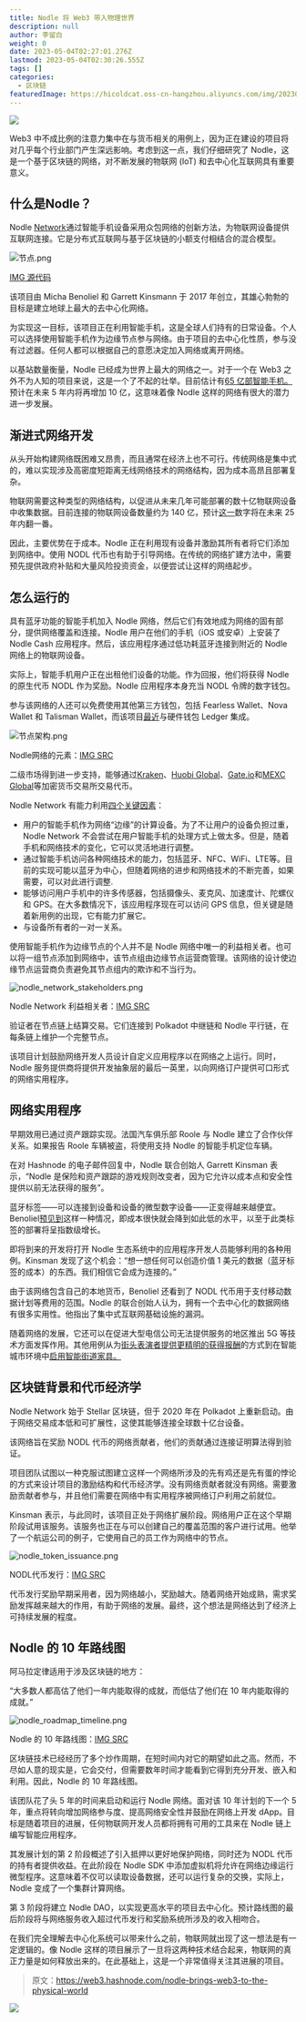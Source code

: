 ```yaml
---
title: Nodle 将 Web3 带入物理世界
description: null
author: 李留白
weight: 0
date: 2023-05-04T02:27:01.276Z
lastmod: 2023-05-04T02:30:26.555Z
tags: []
categories:
  - 区块链
featuredImage: https://hicoldcat.oss-cn-hangzhou.aliyuncs.com/img/20230504102713.png
---
```


![](https://hicoldcat.oss-cn-hangzhou.aliyuncs.com/img/20230504102713.png)

Web3 中不成比例的注意力集中在与货币相关的用例上，因为正在建设的项目将对几乎每个行业部门产生深远影响。考虑到这一点，我们仔细研究了 Nodle，这是一个基于区块链的网络，对不断发展的物联网 (IoT) 和去中心化互联网具有重要意义。

## 什么是Nodle？

Nodle [Network](https://www.nodle.com/)通过智能手机设备采用众包网络的创新方法，为物联网设备提供互联网连接。它是分布式互联网与基于区块链的小额支付相结合的混合模型。

![节点.png](https://hicoldcat.oss-cn-hangzhou.aliyuncs.com/img/20230504102801.png)

[IMG 源代码](https://miro.medium.com/max/720/0*t29BSxrTDdJ-ULly)

该项目由 Micha Benoliel 和 Garrett Kinsmann 于 2017 年创立，其雄心勃勃的目标是建立地球上最大的去中心化网络。

为实现这一目标，该项目正在利用智能手机，这是全球人们持有的日常设备。个人可以选择使用智能手机作为边缘节点参与网络。由于项目的去中心化性质，参与没有过滤器。任何人都可以根据自己的意愿决定加入网络或离开网络。

以基站数量衡量，Nodle 已经成为世界上最大的网络之一。对于一个在 Web3 之外不为人知的项目来说，这是一个了不起的壮举。目前估计有[65 亿部智能手机。](https://www.statista.com/statistics/330695/number-of-smartphone-users-worldwide/)预计在未来 5 年内将再增加 10 亿，这意味着像 Nodle 这样的网络有很大的潜力进一步发展。

## 渐进式网络开发

从头开始构建网络既困难又昂贵，而且通常在经济上也不可行。传统网络是集中式的，难以实现涉及高密度短距离无线网络技术的网络结构，因为成本高昂且部署复杂。

物联网需要这种类型的网络结构，以促进从未来几年可能部署的数十亿物联网设备中收集数据。目前连接的物联网设备数量约为 140 亿，预计[这一](https://www.iotforall.com/state-of-iot-2022)数字将在未来 25 年内翻一番。

因此，主要优势在于成本。Nodle 正在利用现有设备并激励其所有者将它们添加到网络中。使用 NODL 代币也有助于引导网络。在传统的网络扩建方法中，需要预先提供政府补贴和大量风险投资资金，以便尝试让这样的网络起步。

## 怎么运行的

具有蓝牙功能的智能手机加入 Nodle 网络，然后它们有效地成为网络的固有部分，提供网络覆盖和连接。Nodle 用户在他们的手机（iOS 或安卓）上安装了 Nodle Cash 应用程序。然后，该应用程序通过低功耗蓝牙连接到附近的 Nodle 网络上的物联网设备。

实际上，智能手机用户正在出租他们设备的功能。作为回报，他们将获得 Nodle 的原生代币 NODL 作为奖励。Nodle 应用程序本身充当 NODL 令牌的数字钱包。

参与该网络的人还可以免费使用其他第三方钱包，包括 Fearless Wallet、Nova Wallet 和 Talisman Wallet，而该项目[最近](https://medium.com/nodle-io/nodle-integration-with-ledger-hardware-wallets-reaches-global-availability-66032e6b91d6)与硬件钱包 Ledger 集成。

![节点架构.png](https://hicoldcat.oss-cn-hangzhou.aliyuncs.com/img/20230504102836.png)

Nodle网络的元素：[IMG SRC](https://www.nodle.com/whitepaper-4.3.pdf)

二级市场得到进一步支持，能够通过[Kraken](https://kraken.com/)、[Huobi Global](https://www.huobi.com/)、[Gate.io](https://www.gate.io/)和[MEXC Global](https://www.mexc.com/)等加密货币交易所交易代币。

Nodle Network 有能力利用[四个关键因素](https://medium.com/nodle-io/nodle-network-updated-tokenomics-v1-1-release-date-july-28th-2022-part-1-of-4-688ce00ed120)：

- 用户的智能手机作为网络“边缘”的计算设备。为了不让用户的设备负担过重，Nodle Network 不会尝试在用户智能手机的处理方式上做太多。但是，随着手机和网络技术的变化，它可以灵活地进行调整。
- 通过智能手机访问各种网络技术的能力，包括蓝牙、NFC、WiFi、LTE等。目前的实现可能以蓝牙为中心，但随着网络的进步和网络技术的不断完善，如果需要，可以对此进行调整.
- 能够访问用户手机中的许多传感器，包括摄像头、麦克风、加速度计、陀螺仪和 GPS。在大多数情况下，该应用程序现在可以访问 GPS 信息，但关键是随着新用例的出现，它有能力扩展它。
- 与设备所有者的一对一关系。

使用智能手机作为边缘节点的个人并不是 Nodle 网络中唯一的利益相关者。也可以将一组节点添加到网络中，该节点组由边缘节点运营商管理。该网络的设计使边缘节点运营商负责避免其节点组内的欺诈和不当行为。

![nodle_network_stakeholders.png](https://hicoldcat.oss-cn-hangzhou.aliyuncs.com/img/20230504102905.png)

Nodle Network 利益相关者：[IMG SRC](https://www.nodle.com/whitepaper-4.3.pdf)

验证者在节点链上结算交易。它们连接到 Polkadot 中继链和 Nodle 平行链，在每条链上维护一个完整节点。

该项目计划鼓励网络开发人员设计自定义应用程序以在网络之上运行。同时，Nodle 服务提供商将提供开发抽象层的最后一英里，以向网络订户提供可口形式的网络实用程序。

## 网络实用程序

早期效用已通过资产跟踪实现。法国汽车俱乐部 Roole 与 Nodle 建立了合作伙伴关系。如果报告 Roole 车辆被盗，将使用支持 Nodle 的智能手机定位车辆。

在对 Hashnode 的电子邮件回复中，Nodle 联合创始人 Garrett Kinsman 表示，“Nodle 是保险和资产跟踪的游戏规则改变者，因为它允许以成本点和安全性提供以前无法获得的服务”。

蓝牙标签——可以连接到设备和设备的微型数字设备——正变得越来越便宜。Benoliel[预见到](https://podcasts.apple.com/es/podcast/micha-benoliel-ceo-and-co-founder-at-nodle/id805021615?i=1000537822767&l=ca)这样一种情况，即成本很快就会降到如此低的水平，以至于此类标签的部署将呈指数级增长。

即将到来的开发将打开 Nodle 生态系统中的应用程序开发人员能够利用的各种用例。Kinsman 发现了这个机会：“想一想任何可以创造价值 1 美元的数据（蓝牙标签的成本）的东西。我们相信它会成为连接的。”

由于该网络包含自己的本地货币，Benoliel 还看到了 NODL 代币用于支付移动数据计划等费用的范围。Nodle 的联合创始人认为，拥有一个去中心化的数据网络有很多实用性。他指出了集中式互联网基础设施的漏洞。

随着网络的发展，它还可以在促进大型电信公司无法提供服务的地区推出 5G 等技术方面发挥作用。其他用例从为[街头表演者提供更精明的获得报酬](https://twitter.com/NodleNetwork/status/1572260869282697217?s=20&t=TvFO-BMW8TXZ-9ar_Ymzow)的方式到在智能城市环境中[启用智能街道家具。](https://medium.com/nodle-io/nodle-partners-with-the-city-of-paris-to-track-public-furniture-and-urban-structures-to-reduce-29bfcc8d65ae)

## 区块链背景和代币经济学

Nodle Network 始于 Stellar 区块链，但于 2020 年在 Polkadot 上重新启动。由于网络交易成本低和可扩展性，这使其能够连接全球数十亿台设备。

该网络旨在奖励 NODL 代币的网络贡献者，他们的贡献通过连接证明算法得到验证。

项目团队试图以一种克服试图建立这样一个网络所涉及的先有鸡还是先有蛋的悖论的方式来设计项目的激励结构和代币经济学。没有网络贡献者就没有网络。需要激励贡献者参与，并且他们需要在网络中有实用程序被网络订户利用之前就位。

Kinsman 表示，与此同时，该项目正处于网络扩展阶段。网络用户正在这个早期阶段试用该服务。该服务也正在与可以创建自己的覆盖范围的客户进行试用。他举了一个航运公司的例子，它使用自己的员工作为网络中的节点。

![nodle_token_issuance.png](https://hicoldcat.oss-cn-hangzhou.aliyuncs.com/img/20230504102933.png)

NODL代币发行：[IMG SRC](https://www.nodle.com/whitepaper-4.3.pdf)

代币发行奖励早期采用者，因为网络越小，奖励越大。随着网络开始成熟，需求奖励发挥越来越大的作用，有助于网络的发展。最终，这个想法是网络达到了经济上可持续发展的程度。

## Nodle 的 10 年路线图

阿马拉定律适用于涉及区块链的地方：

“大多数人都高估了他们一年内能取得的成就，而低估了他们在 10 年内能取得的成就。”

![nodle_roadmap_timeline.png](https://hicoldcat.oss-cn-hangzhou.aliyuncs.com/img/20230504102951.png)

Nodle 的 10 年路线图：[IMG SRC](https://miro.medium.com/max/720/0*7qHU3vCcspvkYRXp)

区块链技术已经经历了多个炒作周期，在短时间内对它的期望如此之高。然而，不尽如人意的现实是，它会交付，但需要数年时间才能看到它得到充分开发、嵌入和利用。因此，Nodle 的 10 年路线图。

该团队花了头 5 年的时间来启动和运行 Nodle 网络。面对该 10 年计划的下一个 5 年，重点将转向增加网络参与度、提高网络安全性并鼓励在网络上开发 dApp。目标是随着项目的进展，任何物联网开发人员都将拥有可用的工具来在 Nodle 链上编写智能应用程序。

其发展计划的第 2 阶段概述了引入抵押以更好地保护网络，同时还为 NODL 代币的持有者提供收益。在此阶段在 Nodle SDK 中添加虚拟机将允许在网络边缘运行微型程序。这意味着不仅可以读取设备数据，还可以运行复杂的交换，实际上，Nodle 变成了一个集群计算网络。

第 3 阶段将建立 Nodle DAO，以实现更高水平的项目去中心化。预计路线图的最后阶段将与网络服务收入超过代币发行和奖励系统所涉及的收入相吻合。

在我们完全理解去中心化系统可以带来什么之前，物联网就出现了这一想法是有一定逻辑的。像 Nodle 这样的项目展示了一旦将这两种技术结合起来，物联网的真正力量是如何释放出来的。在此基础上，这是一个非常值得关注其进展的项目。

> 原文：https://web3.hashnode.com/nodle-brings-web3-to-the-physical-world

![](https://hicoldcat.oss-cn-hangzhou.aliyuncs.com/img/my.png)
